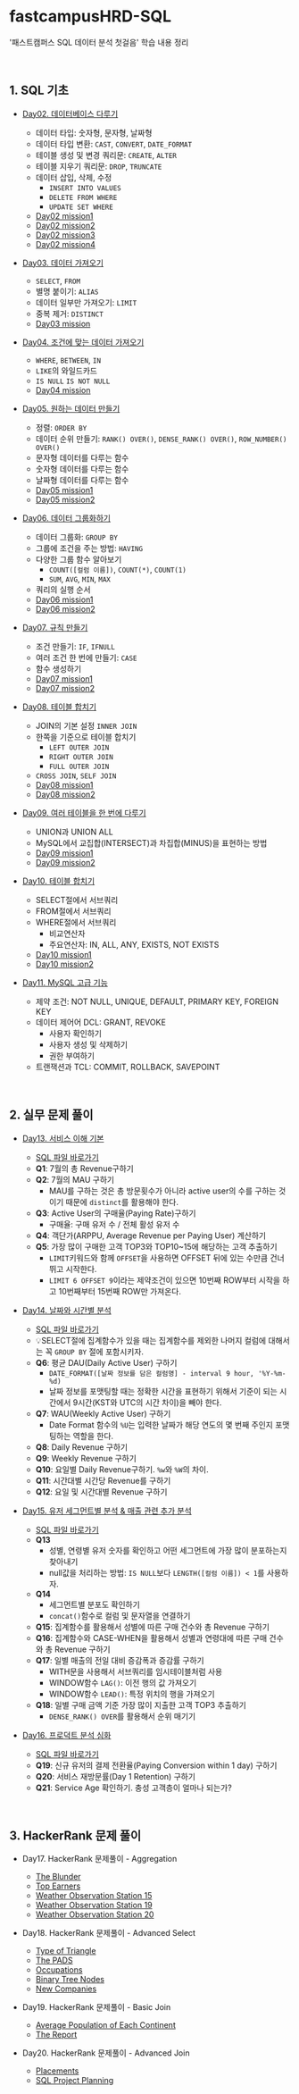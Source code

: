 # fastcampusHRD-SQL

'패스트캠퍼스 SQL 데이터 분석 첫걸음' 학습 내용 정리

<br/>

## 1. SQL 기초

- [Day02. 데이터베이스 다루기](https://github.com/MrKeeplearning/fastcampusHRD-SQL/blob/main/src/day02/sql_day02.md)
  - 데이터 타입: 숫자형, 문자형, 날짜형
  - 데이터 타입 변환: `CAST`, `CONVERT`, `DATE_FORMAT`
  - 테이블 생성 및 변경 쿼리문: `CREATE`, `ALTER`
  - 테이블 지우기 쿼리문: `DROP`, `TRUNCATE`
  - 데이터 삽입, 삭제, 수정
    - `INSERT INTO VALUES`
    - `DELETE FROM WHERE`
    - `UPDATE SET WHERE`
  - [Day02 mission1](https://github.com/MrKeeplearning/fastcampusHRD-SQL/blob/main/src/day02/mission1.sql)
  - [Day02 mission2](https://github.com/MrKeeplearning/fastcampusHRD-SQL/blob/main/src/day02/mission2.sql)
  - [Day02 mission3](https://github.com/MrKeeplearning/fastcampusHRD-SQL/blob/main/src/day02/mission3.sql)
  - [Day02 mission4](https://github.com/MrKeeplearning/fastcampusHRD-SQL/blob/main/src/day02/mission4.sql)

- [Day03. 데이터 가져오기](https://github.com/MrKeeplearning/fastcampusHRD-SQL/blob/main/src/day03/sql_day03.md)
  - `SELECT`, `FROM`
  - 별명 붙이기: `ALIAS`
  - 데이터 일부만 가져오기: `LIMIT`
  - 중복 제거: `DISTINCT`
  - [Day03 mission](https://github.com/MrKeeplearning/fastcampusHRD-SQL/blob/main/src/day03/day03_mission.sql)

- [Day04. 조건에 맞는 데이터 가져오기](https://github.com/MrKeeplearning/fastcampusHRD-SQL/blob/main/src/day04/sql_day04.md)
  - `WHERE`, `BETWEEN`, `IN`
  - `LIKE`의 와일드카드
  - `IS NULL` `IS NOT NULL`
  - [Day04 mission](https://github.com/MrKeeplearning/fastcampusHRD-SQL/blob/main/src/day04/day04_mission.sql)

- [Day05. 원하는 데이터 만들기](https://github.com/MrKeeplearning/fastcampusHRD-SQL/blob/main/src/day05/sql_day05.md)
  - 정렬: `ORDER BY`
  - 데이터 순위 만들기: `RANK() OVER()`, `DENSE_RANK() OVER()`, `ROW_NUMBER() OVER()`
  - 문자형 데이터를 다루는 함수
  - 숫자형 데이터를 다루는 함수
  - 날짜형 데이터를 다루는 함수
  - [Day05 mission1](https://github.com/MrKeeplearning/fastcampusHRD-SQL/blob/main/src/day05/day05_mission1.sql)
  - [Day05 mission2](https://github.com/MrKeeplearning/fastcampusHRD-SQL/blob/main/src/day05/day05_mission2.sql)

- [Day06. 데이터 그룹화하기](https://github.com/MrKeeplearning/fastcampusHRD-SQL/blob/main/src/day06/sql_day06.md)
  - 데이터 그룹화: `GROUP BY`
  - 그룹에 조건을 주는 방법: `HAVING`
  - 다양한 그룹 함수 알아보기
    - `COUNT([컬럼 이름])`, `COUNT(*)`, `COUNT(1)`
    - `SUM`, `AVG`, `MIN`, `MAX`
  - 쿼리의 실행 순서
  - [Day06 mission1](https://github.com/MrKeeplearning/fastcampusHRD-SQL/blob/main/src/day06/day06_mission1.sql)
  - [Day06 mission2](https://github.com/MrKeeplearning/fastcampusHRD-SQL/blob/main/src/day06/day06_mission2.sql)

- [Day07. 규칙 만들기](https://github.com/MrKeeplearning/fastcampusHRD-SQL/blob/main/src/day07/sql_day07.md)
  - 조건 만들기: `IF`, `IFNULL`
  - 여러 조건 한 번에 만들기: `CASE`
  - 함수 생성하기
  - [Day07 mission1](https://github.com/MrKeeplearning/fastcampusHRD-SQL/blob/main/src/day07/day07_mission1.sql)
  - [Day07 mission2](https://github.com/MrKeeplearning/fastcampusHRD-SQL/blob/main/src/day07/day07_mission2.sql)

- [Day08. 테이블 합치기](https://github.com/MrKeeplearning/fastcampusHRD-SQL/blob/main/src/day08/sql_day08.md)
  - JOIN의 기본 설정 `INNER JOIN`
  - 한쪽을 기준으로 테이블 합치기
    - `LEFT OUTER JOIN`
    - `RIGHT OUTER JOIN`
    - `FULL OUTER JOIN`
  - `CROSS JOIN`, `SELF JOIN`
  - [Day08 mission1](https://github.com/MrKeeplearning/fastcampusHRD-SQL/blob/main/src/day08/day08_mission1.sql)
  - [Day08 mission2](https://github.com/MrKeeplearning/fastcampusHRD-SQL/blob/main/src/day08/day08_mission2.sql)

- [Day09. 여러 테이블을 한 번에 다루기](https://github.com/MrKeeplearning/fastcampusHRD-SQL/blob/main/src/day09/sql_day09.md)
  - UNION과 UNION ALL
  - MySQL에서 교집합(INTERSECT)과 차집합(MINUS)을 표현하는 방법
  - [Day09 mission1](https://github.com/MrKeeplearning/fastcampusHRD-SQL/blob/main/src/day09/day09_mission1.sql)
  - [Day09 mission2](https://github.com/MrKeeplearning/fastcampusHRD-SQL/blob/main/src/day09/day09_mission2.sql)

- [Day10. 테이블 합치기](https://github.com/MrKeeplearning/fastcampusHRD-SQL/blob/main/src/day10/sql_day10.md)
  - SELECT절에서 서브쿼리
  - FROM절에서 서브쿼리
  - WHERE절에서 서브쿼리
    - 비교연산자
    - 주요연산자: IN, ALL, ANY, EXISTS, NOT EXISTS
  - [Day10 mission1](https://github.com/MrKeeplearning/fastcampusHRD-SQL/blob/main/src/day10/day10_mission1.sql)
  - [Day10 mission2](https://github.com/MrKeeplearning/fastcampusHRD-SQL/blob/main/src/day10/day10_mission2.sql)

- [Day11. MySQL 고급 기능](https://github.com/MrKeeplearning/fastcampusHRD-SQL/blob/main/src/day11/sql_day11.md)
  - 제약 조건: NOT NULL, UNIQUE, DEFAULT, PRIMARY KEY, FOREIGN KEY
  - 데이터 제어어 DCL: GRANT, REVOKE
    - 사용자 확인하기
    - 사용자 생성 및 삭제하기
    - 권한 부여하기
  - 트랜잭션과 TCL: COMMIT, ROLLBACK, SAVEPOINT

<br/>

## 2. 실무 문제 풀이

- [Day13. 서비스 이해 기본](https://github.com/MrKeeplearning/fastcampusHRD-SQL/blob/main/src/day13/solution1.md)
  - [SQL 파일 바로가기](https://github.com/MrKeeplearning/fastcampusHRD-SQL/blob/main/src/day13/solution1.sql)
  - **Q1**: 7월의 총 Revenue구하기
  - **Q2**: 7월의 MAU 구하기
    - MAU를 구하는 것은 총 방문횟수가 아니라 active user의 수를 구하는 것이기 때문에 `distinct`를 활용해야 한다.
  - **Q3**: Active User의 구매율(Paying Rate)구하기
    - 구매율: 구매 유저 수 / 전체 활성 유저 수
  - **Q4**: 객단가(ARPPU, Average Revenue per Paying User) 계산하기
  - **Q5**: 가장 많이 구매한 고객 TOP3와 TOP10~15에 해당하는 고객 추출하기
    - `LIMIT`키워드와 함께 `OFFSET`을 사용하면 OFFSET 뒤에 있는 수만큼 건너뛰고 시작한다.
    - `LIMIT 6 OFFSET 9`이라는 제약조건이 있으면 10번째 ROW부터 시작을 하고 10번째부터 15번째 ROW만 가져온다.

- [Day14. 날짜와 시간별 분석](https://github.com/MrKeeplearning/fastcampusHRD-SQL/blob/main/src/day14/solution2.md)
  - [SQL 파일 바로가기](https://github.com/MrKeeplearning/fastcampusHRD-SQL/blob/main/src/day14/solution2.sql)
  - 💡SELECT절에 집계함수가 있을 때는 집계함수를 제외한 나머지 컬럼에 대해서는 꼭 `GROUP BY` 절에 포함시키자.
  - **Q6**: 평균 DAU(Daily Active User) 구하기
    - `DATE_FORMAT([날짜 정보를 담은 컬럼명] - interval 9 hour, '%Y-%m-%d)`
    - 날짜 정보를 포맷팅할 때는 정확한 시간을 표현하기 위해서 기준이 되는 시간에서 9시간(KST와 UTC의 시간 차이)을 빼야 한다.
  - **Q7**: WAU(Weekly Active User) 구하기
    - Date Format 함수의 `%U`는 입력한 날짜가 해당 연도의 몇 번째 주인지 포맷팅하는 역할을 한다.
  - **Q8**: Daily Revenue 구하기
  - **Q9**: Weekly Revenue 구하기
  - **Q10**: 요일별 Daily Revenue구하기. `%w`와 `%W`의 차이.
  - **Q11**: 시간대별 시간당 Revenue를 구하기
  - **Q12**: 요일 및 시간대별 Revenue 구하기

- [Day15. 유저 세그먼트별 분석 & 매출 관련 추가 분석](https://github.com/MrKeeplearning/fastcampusHRD-SQL/blob/main/src/day15/solution3.md)
  - [SQL 파일 바로가기](https://github.com/MrKeeplearning/fastcampusHRD-SQL/blob/main/src/day15/solution3.sql)
  - **Q13**
    - 성별, 연령별 유저 숫자를 확인하고 어떤 세그먼트에 가장 많이 분포하는지 찾아내기
    - null값을 처리하는 방법: `IS NULL`보다 `LENGTH([컬럼 이름]) < 1`를 사용하자.
  - **Q14**
    - 세그먼트별 분포도 확인하기
    - `concat()`함수로 컬럼 및 문자열을 연결하기
  - **Q15**: 집계함수를 활용해서 성별에 따른 구매 건수와 총 Revenue 구하기
  - **Q16**: 집계함수와 CASE-WHEN을 활용해서 성별과 연령대에 따른 구매 건수와 총 Revenue 구하기
  - **Q17**: 일별 매출의 전일 대비 증감폭과 증감률 구하기
    - WITH문을 사용해서 서브쿼리를 임시테이블처럼 사용
    - WINDOW함수 `LAG()`: 이전 행의 값 가져오기
    - WINDOW함수 `LEAD()`: 특정 위치의 행을 가져오기
  - **Q18**: 일별 구매 금액 기준 가장 많이 지출한 고객 TOP3 추출하기
    - `DENSE_RANK() OVER`를 활용해서 순위 매기기

- [Day16. 프로덕트 분석 심화](https://github.com/MrKeeplearning/fastcampusHRD-SQL/blob/main/src/day16/solution4.md)
  - [SQL 파일 바로가기](https://github.com/MrKeeplearning/fastcampusHRD-SQL/blob/main/src/day16/solution4.sql)
  - **Q19**: 신규 유저의 결제 전환율(Paying Conversion within 1 day) 구하기
  - **Q20**: 서비스 재방문률(Day 1 Retention) 구하기
  - **Q21**: Service Age 확인하기. 충성 고객층이 얼마나 되는가?

<br/>

## 3. HackerRank 문제 풀이

- Day17. HackerRank 문제풀이 - Aggregation
  - [The Blunder](https://github.com/MrKeeplearning/fastcampusHRD-SQL/blob/main/src/hackerrank/Aggregation/The%20Blunder/the_blunder.md)
  - [Top Earners](https://github.com/MrKeeplearning/fastcampusHRD-SQL/blob/main/src/hackerrank/Aggregation/Top%20Earners/top_earners.md)
  - [Weather Observation Station 15](https://github.com/MrKeeplearning/fastcampusHRD-SQL/blob/main/src/hackerrank/Aggregation/Weather%20Observation%20Station%2015/solution.sql)
  - [Weather Observation Station 19](https://github.com/MrKeeplearning/fastcampusHRD-SQL/blob/main/src/hackerrank/Aggregation/Weather%20Observation%20Station%2019/solution.sql)
  - [Weather Observation Station 20](https://github.com/MrKeeplearning/fastcampusHRD-SQL/blob/main/src/hackerrank/Aggregation/Weather%20Observation%20Station%2020/weather_observation_station_20.md)

- Day18. HackerRank 문제풀이 - Advanced Select
  - [Type of Triangle](https://github.com/MrKeeplearning/fastcampusHRD-SQL/blob/main/src/hackerrank/Advanced%20Select/Type%20of%20Triangle/type_of_triangle.md)
  - [The PADS](https://github.com/MrKeeplearning/fastcampusHRD-SQL/blob/main/src/hackerrank/Advanced%20Select/The%20PADS/solution.sql)
  - [Occupations](https://github.com/MrKeeplearning/fastcampusHRD-SQL/blob/main/src/hackerrank/Advanced%20Select/Occupations/occupations.md)
  - [Binary Tree Nodes](https://github.com/MrKeeplearning/fastcampusHRD-SQL/blob/main/src/hackerrank/Advanced%20Select/Binary%20Tree%20Nodes/binary_tree_nodes.md)
  - [New Companies](https://github.com/MrKeeplearning/fastcampusHRD-SQL/blob/main/src/hackerrank/Advanced%20Select/New%20Companies/new_companies.md)

- Day19. HackerRank 문제풀이 - Basic Join
  - [Average Population of Each Continent](https://github.com/MrKeeplearning/fastcampusHRD-SQL/blob/main/src/hackerrank/Basic%20Join/Average%20Population%20of%20Each%20Continent/average_population_of_each_continent.md)
  - [The Report](https://github.com/MrKeeplearning/fastcampusHRD-SQL/blob/main/src/hackerrank/Basic%20Join/The%20Report/the_report.md)

- Day20. HackerRank 문제풀이 - Advanced Join
  - [Placements](https://github.com/MrKeeplearning/fastcampusHRD-SQL/blob/main/src/hackerrank/Advanced%20Join/Placements/placements.md)
  - [SQL Project Planning](https://github.com/MrKeeplearning/fastcampusHRD-SQL/blob/main/src/hackerrank/Advanced%20Join/SQL%20Project%20Planning/sql_project_planning.md)
